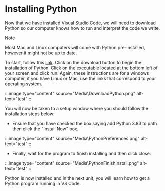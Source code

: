 # Installing Python

Now that we have installed Visual Studio Code, we will need to download Python so our computer knows how to run and interpret the code we write.

> [!NOTE]
> Most Mac and Linux computers will come with Python pre-installed, however it might not be up to date.

To start, follow this [link](https://www.python.org/downloads/). Click on the download button to begin the installation of Python. Click on the executable located at the bottom left of your screen and click run. Again, these instructions are for a windows computer, if you have Linux or Mac, use the links that correspond to your operating system.

:::image type="content" source="Media\DownloadPython.png" alt-text="test":::

You will now be taken to a setup window where you should follow the installation steps below:

- Ensure that you have checked the box saying add Python 3.83 to path then click the "Install Now" box.

:::image type="content" source="Media\PythonPreferences.png" alt-text="test":::

- Finally, wait for the program to finish installing and then click close.

:::image type="content" source="Media\PythonFinishInstall.png" alt-text="test":::

Python is now installed and in the next unit, you will learn how to get a Python program running in VS Code.
